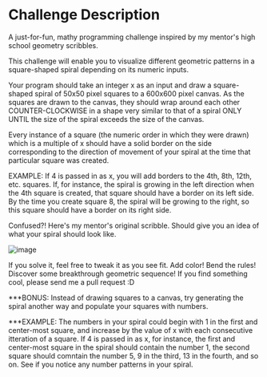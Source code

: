 # Challenge Description

A just-for-fun, mathy programming challenge inspired by my mentor's high school geometry scribbles. 

This challenge will enable you to visualize different geometric patterns in a square-shaped spiral depending on its numeric inputs.

Your program should take an integer x as an input and draw a square-shaped spiral of 50x50 pixel squares to a 600x600 pixel canvas. As the squares are drawn to the canvas, they should wrap around each other COUNTER-CLOCKWISE in a shape very similar to that of a spiral ONLY UNTIL the size of the spiral exceeds the size of the canvas.

Every instance of a square (the numeric order in which they were drawn) which is a multiple of x should have a solid border on the side corresponding to the direction of movement of your spiral at the time that particular square was created. 

EXAMPLE: If 4 is passed in as x, you will add borders to the 4th, 8th, 12th, etc. squares. If, for instance, the spiral is growing in the left direction when the 4th square is created, that square should have a border on its left side. By the time you create square 8, the spiral will be growing to the right, so this square should have a border on its right side.

Confused?! Here's my mentor's original scribble. Should give you an idea of what your spiral should look like.

![image](https://github.com/hunter-atk/number-spiral-geometry-challenge/blob/master/IMG_9240.jpg?raw=true)

If you solve it, feel free to tweak it as you see fit. Add color! Bend the rules! Discover some breakthrough geometric sequence! If you find something cool, please send me a pull request :D

***BONUS: Instead of drawing squares to a canvas, try generating the spiral another way and populate your squares with numbers.

***EXAMPLE: The numbers in your spiral could begin with 1 in the first and center-most square, and increase by the value of x with each consecutive itteration of a square. If 4 is passed in as x, for instance, the first and center-most square in the spiral should contain the number 1, the second square should comntain the number 5, 9 in the third, 13 in the fourth, and so on. See if you notice any number patterns in your spiral.

